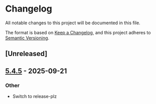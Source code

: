 # Changelog

All notable changes to this project will be documented in this file.

The format is based on [Keep a Changelog](https://keepachangelog.com/en/1.0.0/),
and this project adheres to [Semantic Versioning](https://semver.org/spec/v2.0.0.html).

## [Unreleased]

## [5.4.5](https://github.com/GideonBear/jetbrains-toolbox-updater/compare/v5.4.4...v5.4.5) - 2025-09-21

### Other

- Switch to release-plz
